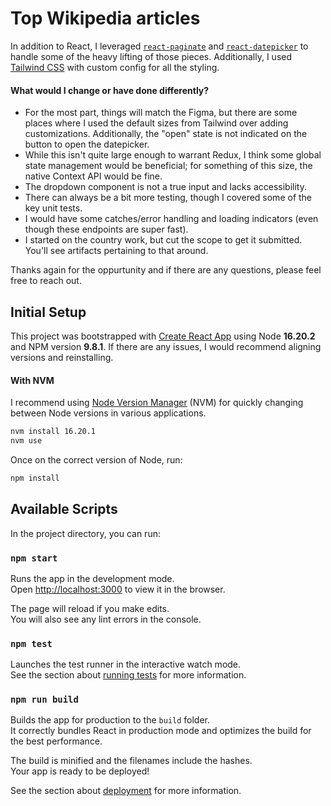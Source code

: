 # Top Wikipedia articles

In addition to React, I leveraged [`react-paginate`](https://github.com/AdeleD/react-paginate) and [`react-datepicker`](https://github.com/Hacker0x01/react-datepicker) to handle some of the heavy lifting of those pieces. Additionally, I used [Tailwind CSS](https://tailwindcss.com/docs/installation) with custom config for all the styling.

#### What would I change or have done differently?

- For the most part, things will match the Figma, but there are some places where I used the default sizes from Tailwind over adding customizations. Additionally, the "open" state is not indicated on the button to open the datepicker.
- While this isn't quite large enough to warrant Redux, I think some global state management would be beneficial; for something of this size, the native Context API would be fine.
- The dropdown component is not a true input and lacks accessibility.
- There can always be a bit more testing, though I covered some of the key unit tests.
- I would have some catches/error handling and loading indicators (even though these endpoints are super fast).
- I started on the country work, but cut the scope to get it submitted. You'll see artifacts pertaining to that around.

Thanks again for the oppurtunity and if there are any questions, please feel free to reach out.

## Initial Setup

This project was bootstrapped with [Create React App](https://github.com/facebook/create-react-app) using Node **16.20.2** and NPM version **9.8.1**. If there are any issues, I would recommend aligning versions and reinstalling.

#### With NVM

I recommend using [Node Version Manager](https://github.com/nvm-sh/nvm#installing-and-updating) (NVM) for quickly changing between Node versions in various applications.

```bash
nvm install 16.20.1
nvm use
```

Once on the correct version of Node, run:

```bash
npm install
```

## Available Scripts

In the project directory, you can run:

### `npm start`

Runs the app in the development mode.\
Open [http://localhost:3000](http://localhost:3000) to view it in the browser.

The page will reload if you make edits.\
You will also see any lint errors in the console.

### `npm test`

Launches the test runner in the interactive watch mode.\
See the section about [running tests](https://facebook.github.io/create-react-app/docs/running-tests) for more information.

### `npm run build`

Builds the app for production to the `build` folder.\
It correctly bundles React in production mode and optimizes the build for the best performance.

The build is minified and the filenames include the hashes.\
Your app is ready to be deployed!

See the section about [deployment](https://facebook.github.io/create-react-app/docs/deployment) for more information.
